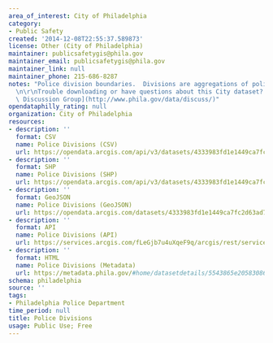 ```yaml
---
area_of_interest: City of Philadelphia
category:
- Public Safety
created: '2014-12-08T22:55:37.589873'
license: Other (City of Philadelphia)
maintainer: publicsafetygis@phila.gov
maintainer_email: publicsafetygis@phila.gov
maintainer_link: null
maintainer_phone: 215-686-8287
notes: "Police division boundaries.  Divisions are aggregations of police districts.\r\
  \n\r\nTrouble downloading or have questions about this City dataset? Visit the [OpenDataPhilly\
  \ Discussion Group](http://www.phila.gov/data/discuss/)"
opendataphilly_rating: null
organization: City of Philadelphia
resources:
- description: ''
  format: CSV
  name: Police Divisions (CSV)
  url: https://opendata.arcgis.com/api/v3/datasets/4333983fd1e1449ca7fc2d63ad7e0076_0/downloads/data?format=csv&spatialRefId=4326
- description: ''
  format: SHP
  name: Police Divisions (SHP)
  url: https://opendata.arcgis.com/api/v3/datasets/4333983fd1e1449ca7fc2d63ad7e0076_0/downloads/data?format=shp&spatialRefId=4326
- description: ''
  format: GeoJSON
  name: Police Divisions (GeoJSON)
  url: https://opendata.arcgis.com/datasets/4333983fd1e1449ca7fc2d63ad7e0076_0.geojson
- description: ''
  format: API
  name: Police Divisions (API)
  url: https://services.arcgis.com/fLeGjb7u4uXqeF9q/arcgis/rest/services/Boundaries_Division/FeatureServer/0/query?outFields=*&where=1%3D1
- description: ''
  format: HTML
  name: Police Divisions (Metadata)
  url: https://metadata.phila.gov/#home/datasetdetails/5543865e20583086178c4ee1/representationdetails/55672e2324fe83ea498f1eb9/
schema: philadelphia
source: ''
tags:
- Philadelphia Police Department
time_period: null
title: Police Divisions
usage: Public Use; Free
---
```

